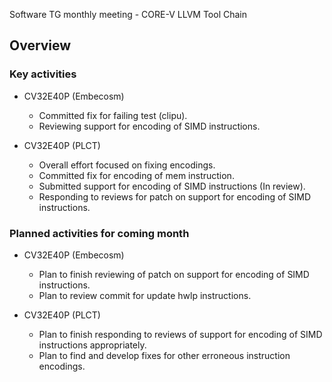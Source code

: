 Software TG monthly meeting - CORE-V LLVM Tool Chain

## Overview

### Key activities

* CV32E40P (Embecosm)
  * Committed fix for failing test (clipu).
  * Reviewing support for encoding of SIMD instructions.

* CV32E40P (PLCT)
  * Overall effort focused on fixing encodings.
  * Committed fix for encoding of mem instruction.
  * Submitted support for encoding of SIMD instructions (In review).
  * Responding to reviews for patch on support for encoding of SIMD instructions.

### Planned activities for coming month

* CV32E40P (Embecosm)
  * Plan to finish reviewing of patch on support for encoding of SIMD instructions.
  * Plan to review commit for update hwlp instructions.

* CV32E40P (PLCT)
  * Plan to finish responding to reviews of support for encoding of SIMD instructions appropriately.
  * Plan to find and develop fixes for other erroneous instruction encodings.

